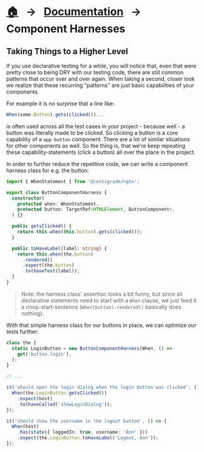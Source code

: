 [home]: ../README.md
[overview]: ./overview.md
[addngtx]: ./add-ngtx.md
[builtins]: ./built-in.md
[extensionfns]: ./extending.md

# [🏠][home] &nbsp; → &nbsp; [Documentation][overview] &nbsp; → &nbsp; **Component Harnesses**

## Taking Things to a Higher Level

If you use declarative testing for a while, you will notice that, even that were pretty close to being DRY with our testing code, there are still common patterns that occur over and over again. When taking a second, closer look we realize that these recurring "patterns" are just basic capabilities of your components.

For example it is no surprise that a line like:

```ts
When(some.Button).gets(clicked())...
```

is often used across all the test cases in your project - because well - a button was literally made to be clicked. So clicking a button is a core capability of a `app-button` component. There are a lot of similar situations for other components as well. So the thing is, that we're keep repeating these capability-statements (click a button) all over the place in the project.

In order to further reduce the repetitive code, we can write a component harness class for e.g. the button:

```ts
import { WhenStatement } from '@centigrade/ngtx';

export class ButtonComponentHarness {
  constructor(
    protected when: WhenStatement,
    protected button: TargetRef<HTMLElement, ButtonComponent>,
  ) {}

  public getsClicked() {
    return this.when(this.button).gets(clicked());
  }

  public toHaveLabel(label: string) {
    return this.when(the.button)
      .rendered()
      .expect(the.button)
      .to(haveText(label));
  }
}
```

> Note: the harness class' assertion looks a bit funny, but since all declarative statements need to start with a `When` clause, we just feed it a noop-start-sentence (`When(button).rendered()` basically does nothing).

With that simple harness class for our buttons in place, we can optimize our tests further:

```ts
class the {
  static LoginButton = new ButtonComponentHarness(When, () =>
    get('button.login'),
  );
}

// ...

it('should open the login dialog when the login button was clicked', () => {
  When(the.LoginButton.getsClicked())
    .expect(host)
    .to(haveCalled('showLoginDialog'));
});

it('should show the username in the logout button', () => {
  When(host)
    .has(state({ loggedIn: true, username: 'Ann' }))
    .expect(the.LoginButton.toHaveLabel('Logout, Ann'));
});
```
